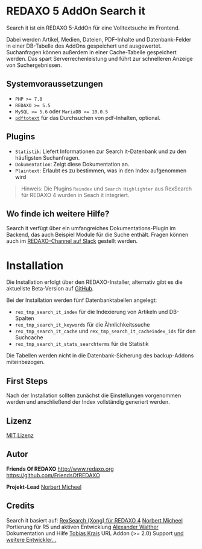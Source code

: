 # REDAXO 5 AddOn Search it

Search it ist ein REDAXO 5-AddOn für eine Volltextsuche im Frontend.

Dabei werden Artikel, Medien, Dateien, PDF-Inhalte und Datenbank-Felder in einer DB-Tabelle des AddOns gespeichert und ausgewertet. Suchanfragen können außerdem in einer Cache-Tabelle gespeichert werden. Das spart Serverrechenleistung und führt zur schnelleren Anzeige von Suchergebnissen.

## Systemvoraussetzungen

* `PHP >= 7.0`
* `REDAXO >= 5.5`
* `MySQL >= 5.6` oder `MariaDB >= 10.0.5`
* [`pdftotext`](https://www.xpdfreader.com/pdftotext-man.html) für das Durchsuchen von pdf-Inhalten, optional.

## Plugins

* `Statistik`: Liefert Informationen zur Search it-Datenbank und zu den häufigsten Suchanfragen.
* `Dokumentation`: Zeigt diese Dokumentation an.
* `Plaintext`: Erlaubt es zu bestimmen, was in den Index aufgenommen wird

> Hinweis: Die Plugins `Reindex` und `Search Highlighter` aus RexSearch für REDAXO 4 wurden in Seach it integriert.

## Wo finde ich weitere Hilfe?

Search it verfügt über ein umfangreiches Dokumentations-Plugin im Backend, das auch Beispiel Module für die Suche enthält.
Fragen können auch im [REDAXO-Channel auf Slack](https://friendsofredaxo.slack.com/messages/redaxo/) gestellt werden.

# Installation

Die Installation erfolgt über den REDAXO-Installer, alternativ gibt es die aktuellste Beta-Version auf [GitHub](https://github.com/FriendsOfREDAXO/search_it).

Bei der Installation werden fünf Datenbanktabellen angelegt:
* `rex_tmp_search_it_index` für die Indexierung von Artikeln und DB-Spalten
* `rex_tmp_search_it_keywords` für die Ähnlichkeitssuche
* `rex_tmp_search_it_cache` und `rex_tmp_search_it_cacheindex_ids` für den Suchcache
* `rex_tmp_search_it_stats_searchterms` für die Statistik

Die Tabellen werden nicht in die Datenbank-Sicherung des backup-Addons miteinbezogen.

## First Steps

Nach der Installation sollten zunächst die Einstellungen vorgenommen werden und anschließend der Index vollständig generiert werden.

## Lizenz

[MIT Lizenz](https://github.com/FriendsOfREDAXO/search_it/blob/master/LICENSE.md) 

## Autor

**Friends Of REDAXO**
http://www.redaxo.org 
https://github.com/FriendsOfREDAXO 

**Projekt-Lead** 
[Norbert Micheel](https://github.com/tyrant88)

## Credits

Search it basiert auf: [RexSearch (Xong) für REDAXO 4](https://github.com/xong/rexsearch) 
[Norbert Micheel](https://github.com/tyrant88/) Portierung für R5 und aktiven Entwicklung
[Alexander Walther](https://github.com/skerbis) Dokumentation und Hilfe 
[Tobias Krais](https://github.com/tobiaskrais) URL Addon (>= 2.0) Support
[und weitere Entwickler...](https://github.com/FriendsOfREDAXO/search_it/graphs/contributors)
